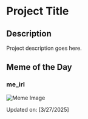 # Project Title

## Description

Project description goes here.

## Meme of the Day

### me_irl
![Meme Image](https://i.redd.it/50xz22v1llqe1.png)

Updated on: [3/27/2025]